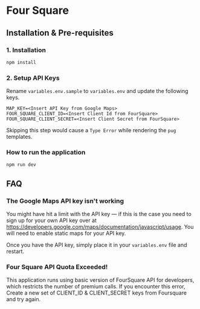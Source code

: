 # Four Square

## Installation & Pre-requisites

### 1. Installation

```bash
npm install
```

### 2. Setup API Keys

Rename `variables.env.sample` to `variables.env` and update the following keys.

```
MAP_KEY=<Insert API Key from Google Maps>
FOUR_SQUARE_CLIENT_ID=<Insert Client Id from FourSquare>
FOUR_SQUARE_CLIENT_SECRET=<Insert Client Secret from FourSquare>
```

Skipping this step would cause a `Type Error` while rendering the `pug` templates.

### How to run the application

```bash
npm run dev
```

## FAQ

### The Google Maps API key isn't working

You might have hit a limit with the API key — if this is the case you need to sign up for your own API key over at <https://developers.google.com/maps/documentation/javascript/usage>.
You will need to enable static maps for your API key.

Once you have the API key, simply place it in your `variables.env` file and restart.

### Four Square API Quota Exceeded!

This application runs using basic version of FourSquare API for developers, which restricts the number of premium calls.
If you encounter this error, Create a new set of CLIENT_ID & CLIENT_SECRET keys from Foursquare and try again.
